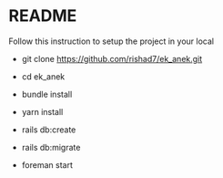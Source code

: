 # README

Follow this instruction to setup the project in your local

- git clone https://github.com/rishad7/ek_anek.git

- cd ek_anek

- bundle install

- yarn install

- rails db:create

- rails db:migrate

- foreman start
